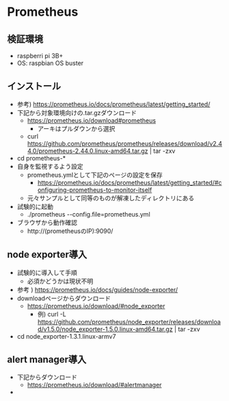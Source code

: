 # Prometheus

## 検証環境

* raspberri pi 3B+
* OS: raspbian OS buster

## インストール

* 参考) https://prometheus.io/docs/prometheus/latest/getting_started/
* 下記から対象環境向けの.tar.gzダウンロード
  * https://prometheus.io/download#prometheus
    * アーキはプルダウンから選択
  * curl https://github.com/prometheus/prometheus/releases/download/v2.44.0/prometheus-2.44.0.linux-amd64.tar.gz | tar -zxv
* cd prometheus-*
* 自身を監視するよう設定
  * prometheus.ymlとして下記のページの設定を保存
    * https://prometheus.io/docs/prometheus/latest/getting_started/#configuring-prometheus-to-monitor-itself
  * 元々サンプルとして同等のものが解凍したディレクトリにある
* 試験的に起動
  * ./prometheus --config.file=prometheus.yml
* ブラウザから動作確認
  * http://(prometheusのIP):9090/

## node exporter導入

* 試験的に導入して手順
  * 必須かどうかは現状不明
* 参考 ) https://prometheus.io/docs/guides/node-exporter/
* downloadページからダウンロード
  * https://prometheus.io/download/#node_exporter
    * 例) curl -L https://github.com/prometheus/node_exporter/releases/download/v1.5.0/node_exporter-1.5.0.linux-amd64.tar.gz | tar -zxv
* cd node_exporter-1.3.1.linux-armv7

## alert manager導入

* 下記からダウンロード
  * https://prometheus.io/download/#alertmanager
* 